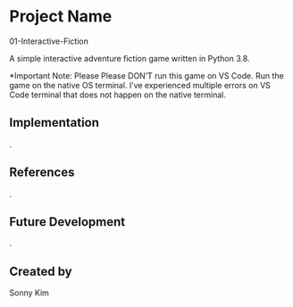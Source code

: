 # Project Name
01-Interactive-Fiction

A simple interactive adventure fiction game written in Python 3.8.

*Important Note: Please Please DON’T run this game on VS Code. Run the game on the native OS terminal. I’ve experienced multiple errors on VS Code terminal that does not happen on the native terminal.

## Implementation
.

## References
.

## Future Development
.

## Created by
Sonny Kim

